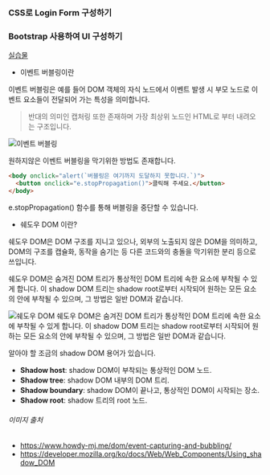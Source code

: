 
### CSS로 Login Form 구성하기
### Bootstrap 사용하여 UI 구성하기
 [실습물](https://lee7198.github.io/LikeLion/week3-2/)

- 이벤트 버블링이란

이벤트 버블링은 예를 들어 DOM 객체의 자식 노드에서 이벤트 발생 시 부모 노드로 이벤트 요소들이 전달되어 가는 특성을 의미합니다.

> 반대의 의미인 캡처링 또한 존재하며 가장 최상위 노드인 HTML로 부터 내려오는 구조입니다.

![이벤트 버블링](/img/버블링.png)

원하지않은 이벤트 버블링을 막기위한 방법도 존재합니다.

```html
<body onclick="alert(`버블링은 여기까지 도달하지 못합니다.`)">
  <button onclick="e.stopPropagation()">클릭해 주세요.</button>
</body>
```

e.stopPropagation() 함수를 통해 버블링을 중단할 수 있습니다.

- 쉐도우 DOM 이란?

쉐도우 DOM은 DOM 구조를 지니고 있으나, 외부의 노출되지 않은 DOM을 의미하고, DOM의 구조를 캡슐화, 동작을 숨기는 등 다른 코드와의 충돌을 막기위한 분리 등으로 쓰입니다.

쉐도우 DOM은 숨겨진 DOM 트리가 통상적인 DOM 트리에 속한 요소에 부착될 수 있게 합니다. 이 shadow DOM 트리는 shadow root로부터 시작되어 원하는 모든 요소의 안에 부착될 수 있으며, 그 방법은 일반 DOM과 같습니다.

![쉐도우 DOM](/img/쉐도우.png)
쉐도우 DOM은 숨겨진 DOM 트리가 통상적인 DOM 트리에 속한 요소에 부착될 수 있게 합니다. 이 shadow DOM 트리는 shadow root로부터 시작되어 원하는 모든 요소의 안에 부착될 수 있으며, 그 방법은 일반 DOM과 같습니다.

알아야 할 조금의 shadow DOM 용어가 있습니다.

- **Shadow host**: shadow DOM이 부착되는 통상적인 DOM 노드.
- **Shadow tree**: shadow DOM 내부의 DOM 트리.
- **Shadow boundary**: shadow DOM이 끝나고, 통상적인 DOM이 시작되는 장소.
- **Shadow root**: shadow 트리의 root 노드.


###### 이미지 출처
* https://www.howdy-mj.me/dom/event-capturing-and-bubbling/
* https://developer.mozilla.org/ko/docs/Web/Web_Components/Using_shadow_DOM
